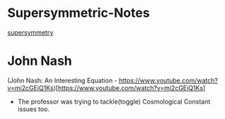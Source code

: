 # Supersymmetric-Notes

[supersymmetry](https://home.cern/science/physics/supersymmetry)

# John Nash
(John Nash: An Interesting Equation - https://www.youtube.com/watch?v=mi2cGEjQ1Ks)[https://www.youtube.com/watch?v=mi2cGEjQ1Ks]

- The professor was trying to tackle(toggle) Cosmological Constant issues too.
